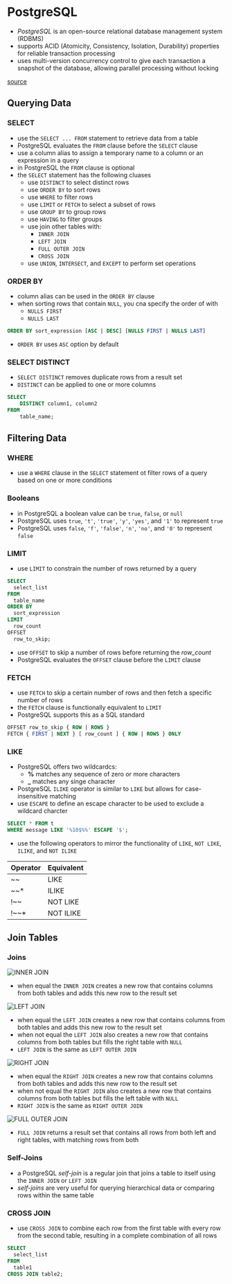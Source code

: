 # PostgreSQL
- *PostgreSQL* is an open-source relational database management system (RDBMS)
- supports ACID (Atomicity, Consistency, Isolation, Durability) properties for reliable transaction processing
- uses multi-version concurrency control to give each transaction a snapshot of the database, allowing parallel processing without locking

[source](https://neon.tech/postgresql/tutorial)

## Querying Data
### SELECT
- use the `SELECT ... FROM` statement to retrieve data from a table
- PostgreSQL evaluates the `FROM` clause before the `SELECT` clause
- use a column alias to assign a temporary name to a column or an expression in a query
- in PostgreSQL the `FROM` clause is optional 
- the `SELECT` statement has the following cluases
    - use `DISTINCT` to select distinct rows
    - use `ORDER BY` to sort rows 
    - use `WHERE` to filter rows
    - use `LIMIT` or `FETCH` to select a subset of rows
    - use `GROUP BY` to group rows
    - use `HAVING` to filter groups
    - use join other tables with:
        - `INNER JOIN`
        - `LEFT JOIN`
        - `FULL OUTER JOIN`
        - `CROSS JOIN`
    - use `UNION`, `INTERSECT`, and `EXCEPT` to perform set operations

### ORDER BY
- column alias can be used in the `ORDER BY` clause 
- when sorting rows that contain `NULL`, you cna specify the order of with
    - `NULLS FIRST`
    - `NULLS LAST`
```sql
ORDER BY sort_expression [ASC | DESC] [NULLS FIRST | NULLS LAST]
```
- `ORDER BY` uses `ASC` option by default

### SELECT DISTINCT
- `SELECT DISTINCT` removes duplicate rows from a result set
- `DISTINCT` can be applied to one or more columns
```sql
SELECT
    DISTINCT column1, column2
FROM
    table_name;
```

## Filtering Data
### WHERE
- use a `WHERE` clause in the `SELECT` statement ot filter rows of a query based on one or more conditions

### Booleans
- in PostgreSQL a boolean value can be `true`, `false`, or `null`
- PostgreSQL uses `true`, `'t'`, `'true'`, `'y'`, `'yes'`, and `'1'` to represent `true`
- PostgreSQL uses `false`, `'f'`, `'false'`, `'n'`, `'no'`, and `'0'` to represent `false`

### LIMIT
- use `LIMIT` to constrain the number of rows returned by a query

```sql
SELECT
  select_list
FROM
  table_name
ORDER BY
  sort_expression
LIMIT
  row_count
OFFSET
  row_to_skip;
```
- use `OFFSET` to skip a number of rows before returning the *row_count*
- PostgreSQL evaluates the `OFFSET` clause before the `LIMIT` clause

### FETCH
- use `FETCH` to skip a certain number of rows and then fetch a specific number of rows
- the `FETCH` clause is functionally equivalent to `LIMIT`
- PostgreSQL supports this as a SQL standard
```sql
OFFSET row_to_skip { ROW | ROWS }
FETCH { FIRST | NEXT } [ row_count ] { ROW | ROWS } ONLY
```

### LIKE
- PostgreSQL offers two wildcardcs:
    - **%** matches any sequence of zero or more characters
    - **_** matches any singe character
- PostgreSQL `ILIKE` operator is similar to `LIKE` but allows for case-insensitive matching
- use `ESCAPE` to define an escape character to be used to exclude a wildcard charcter
```sql
SELECT * FROM t
WHERE message LIKE '%10$%%' ESCAPE '$';
```
- use the following operators to mirror the functionality of `LIKE`, `NOT LIKE`, `ILIKE`, and `NOT ILIKE`

| Operator | Equivalent |
|----------|------------|
| ~~ | LIKE |
| ~~* | ILIKE |
| !~~ | NOT LIKE |
| !~~* | NOT ILIKE |

## Join Tables
### Joins
![INNER JOIN](../../assets/PostgreSQL-Join-Inner-Join.avif)
- when equal the `INNER JOIN` creates a new row that contains columns from both tables and adds this new row to the result set

![LEFT JOIN](https://neon.tech/_next/image?url=%2Fpostgresqltutorial%2FPostgreSQL-Join-Left-Join.png&w=256&q=75&dpl=dpl_E7KLtH8jYxaZHJ8xeui4VnF9NBPK)
- when equal the `LEFT JOIN` creates a new row that contains columns from both tables and adds this new row to the result set
- when not equal the `LEFT JOIN` also creates a new row that contains columns from both tables but fills the right table with `NULL`
- `LEFT JOIN` is the same as `LEFT OUTER JOIN`

![RIGHT JOIN](https://neon.tech/_next/image?url=%2Fpostgresqltutorial%2FPostgreSQL-Join-Right-Join.png&w=256&q=75&dpl=dpl_E7KLtH8jYxaZHJ8xeui4VnF9NBPK)
- when equal the `RIGHT JOIN` creates a new row that contains columns from both tables and adds this new row to the result set
- when not equal the `RIGHT JOIN` also creates a new row that contains columns from both tables but fills the left table with `NULL`
- `RIGHT JOIN` is the same as `RIGHT OUTER JOIN`

![FULL OUTER JOIN](https://neon.tech/_next/image?url=%2Fpostgresqltutorial%2FPostgreSQL-Join-Full-Outer-Join.png&w=256&q=75&dpl=dpl_E7KLtH8jYxaZHJ8xeui4VnF9NBPK)
- `FULL JOIN` returns a result set that contains all rows from both left and right tables, with matching rows from both

### Self-Joins
- a PostgreSQL *self-join* is a regular join that joins a table to itself using the `INNER JOIN` or `LEFT JOIN`
- *self-joins* are very useful for querying hierarchical data or comparing rows within the same table

### CROSS JOIN
- use `CROSS JOIN` to combine each row from the first table with every row from the second table, resulting in a complete combination of all rows
```sql
SELECT
  select_list
FROM
  table1
CROSS JOIN table2;
```














